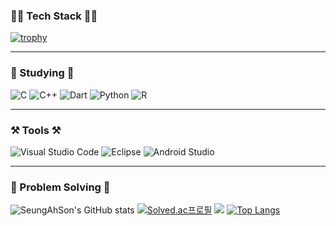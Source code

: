 ### :technologist: Tech Stack :technologist:
[![trophy](https://github-profile-trophy.vercel.app/?username=SeungAhSon)](https://github.com/SeungAhSon/github-profile-trophy)

---
### :book: Studying :book:

![C](https://img.shields.io/badge/c-%2300599C.svg?style=for-the-badge&logo=c&logoColor=white)
![C++](https://img.shields.io/badge/c++-%2300599C.svg?style=for-the-badge&logo=c%2B%2B&logoColor=white)
![Dart](https://img.shields.io/badge/dart-%230175C2.svg?style=for-the-badge&logo=dart&logoColor=white)
![Python](https://img.shields.io/badge/python-3670A0?style=for-the-badge&logo=python&logoColor=ffdd54)
![R](https://img.shields.io/badge/r-%23276DC3.svg?style=for-the-badge&logo=r&logoColor=white)

---
### :hammer_and_pick: Tools :hammer_and_pick:

![Visual Studio Code](https://img.shields.io/badge/Visual%20Studio%20Code-0078d7.svg?style=for-the-badge&logo=visual-studio-code&logoColor=white)
![Eclipse](https://img.shields.io/badge/Eclipse-FE7A16.svg?style=for-the-badge&logo=Eclipse&logoColor=white)
![Android Studio](https://img.shields.io/badge/Android%20Studio-3DDC84.svg?style=for-the-badge&logo=android-studio&logoColor=white)

---
### :muscle: Problem Solving :muscle:

![SeungAhSon's GitHub stats](https://github-readme-stats.vercel.app/api?username=SeungAhSon&show_icons=true&theme=radical)
[![Solved.ac프로필](http://mazassumnida.wtf/api/v2/generate_badge?boj=gongsoonyee)](https://solved.ac/gongsoonyee)
 <img width=“400em” src="http://mazandi.herokuapp.com/api?handle=gongsoonyee&theme=warm"/>
[![Top Langs](https://github-readme-stats.vercel.app/api/top-langs/?username=SeungAhSon&layout=compact)](https://github.com/SeungAhSon/github-readme-stats)
